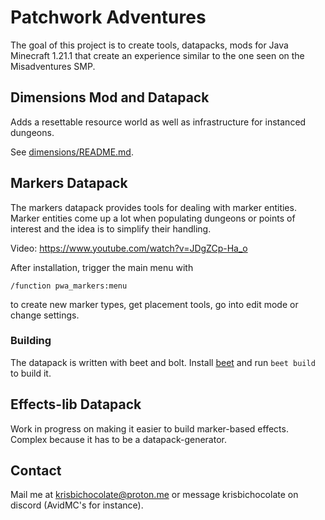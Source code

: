 # Patchwork Adventures

The goal of this project is to create tools, datapacks, mods for Java Minecraft 1.21.1 that create an experience similar to the one seen on the Misadventures SMP.

## Dimensions Mod and Datapack

Adds a resettable resource world as well as infrastructure for instanced dungeons.

See [dimensions/README.md](dimensions/README.md).

## Markers Datapack

The markers datapack provides tools for dealing with marker entities. Marker entities come up a lot when populating dungeons or points of interest and the idea is to simplify their handling.

Video: https://www.youtube.com/watch?v=JDgZCp-Ha_o

After installation, trigger the main menu with
```
/function pwa_markers:menu
```
to create new marker types, get placement tools, go into edit mode or change settings.

### Building

The datapack is written with beet and bolt. Install [beet](https://github.com/mcbeet/beet) and run `beet build` to build it.

## Effects-lib Datapack

Work in progress on making it easier to build marker-based effects. Complex because it has to be a datapack-generator.

## Contact

Mail me at krisbichocolate@proton.me or message krisbichocolate on discord (AvidMC's for instance).
